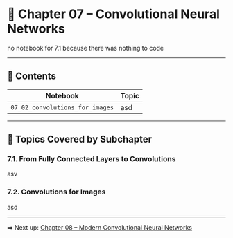 # 📘 Chapter 07 – Convolutional Neural Networks

<!-- TODO write summary-->
no notebook for 7.1 because there was nothing to code

---

## 📂 Contents

| Notebook | Topic |
|----------|-------|
| `07_02_convolutions_for_images` | asd |

---

## 📌 Topics Covered by Subchapter

### 7.1. From Fully Connected Layers to Convolutions

asv

### 7.2. Convolutions for Images

asd

---

➡️ Next up: [Chapter 08 – Modern Convolutional Neural Networks](../chapter_08_modern_convolutional_neural_networks/)
